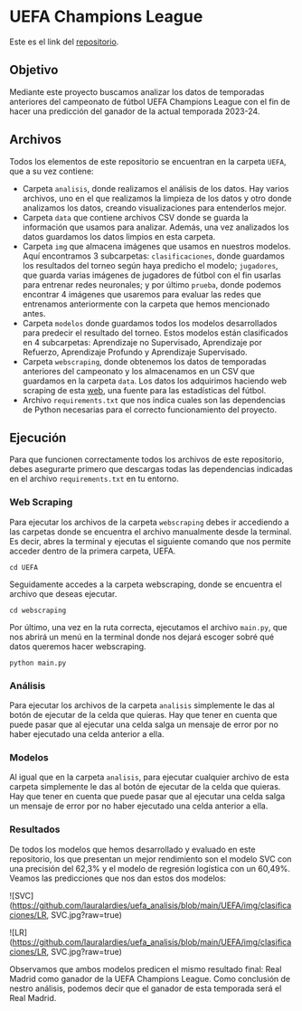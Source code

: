 # UEFA Champions League

Este es el link del [repositorio](https://github.com/lauralardies/uefa_analisis).

## Objetivo

Mediante este proyecto buscamos analizar los datos de temporadas anteriores del campeonato de fútbol UEFA Champions League con el fin de hacer una predicción del ganador de la actual temporada 2023-24.

## Archivos

Todos los elementos de este repositorio se encuentran en la carpeta `UEFA`, que a su vez contiene:
- Carpeta `analisis`, donde realizamos el análisis de los datos. Hay varios archivos, uno en el que realizamos la limpieza de los datos y otro donde analizamos los datos, creando visualizaciones para entenderlos mejor.
- Carpeta `data` que contiene archivos CSV donde se guarda la información que usamos para analizar. Además, una vez analizados los datos guardamos los datos limpios en esta carpeta.
- Carpeta `img` que almacena imágenes que usamos en nuestros modelos. Aquí encontramos 3 subcarpetas: `clasificaciones`, donde guardamos los resultados del torneo según haya predicho el modelo; `jugadores`, que guarda varias imágenes de jugadores de fútbol con el fin usarlas para entrenar redes neuronales; y por último `prueba`, donde podemos encontrar 4 imágenes que usaremos para evaluar las redes que entrenamos anteriormente con la carpeta que hemos mencionado antes.
- Carpeta `modelos` donde guardamos todos los modelos desarrollados para predecir el resultado del torneo. Estos modelos están clasificados en 4 subcarpetas: Aprendizaje no Supervisado, Aprendizaje por Refuerzo, Aprendizaje Profundo y Aprendizaje Supervisado.
- Carpeta `webscraping`, donde obtenemos los datos de temporadas anteriores del campeonato y los almacenamos en un CSV que guardamos en la carpeta `data`. Los datos los adquirimos haciendo web scraping de esta [web](https://fbref.com), una fuente para las estadísticas del fútbol.
- Archivo `requirements.txt` que nos indica cuales son las dependencias de Python necesarias para el correcto funcionamiento del proyecto.

## Ejecución

Para que funcionen correctamente todos los archivos de este repositorio, debes asegurarte primero que descargas todas las dependencias indicadas en el archivo `requirements.txt` en tu entorno.

### Web Scraping

Para ejecutar los archivos de la carpeta `webscraping` debes ir accediendo a las carpetas donde se encuentra el archivo manualmente desde la terminal. Es decir, abres la terminal y ejecutas el siguiente comando que nos permite acceder dentro de la primera carpeta, UEFA.

```
cd UEFA
```

Seguidamente accedes a la carpeta webscraping, donde se encuentra el archivo que deseas ejecutar.

```
cd webscraping
```

Por último, una vez en la ruta correcta, ejecutamos el archivo `main.py`, que nos abrirá un menú en la terminal donde nos dejará escoger sobré qué datos queremos hacer webscraping.

```
python main.py
```

### Análisis

Para ejecutar los archivos de la carpeta `analisis` simplemente le das al botón de ejecutar de la celda que quieras. Hay que tener en cuenta que puede pasar que al ejecutar una celda salga un mensaje de error por no haber ejecutado una celda anterior a ella.

### Modelos

Al igual que en la carpeta `analisis`, para ejecutar cualquier archivo de esta carpeta simplemente le das al botón de ejecutar de la celda que quieras. Hay que tener en cuenta que puede pasar que al ejecutar una celda salga un mensaje de error por no haber ejecutado una celda anterior a ella.

### Resultados

De todos los modelos que hemos desarrollado y evaluado en este repositorio, los que presentan un mejor rendimiento son el modelo SVC con una precisión del 62,3% y el modelo de regresión logística con un 60,49%. Veamos las predicciones que nos dan estos dos modelos:

![SVC](https://github.com/lauralardies/uefa_analisis/blob/main/UEFA/img/clasificaciones/LR, SVC.jpg?raw=true)

![LR](https://github.com/lauralardies/uefa_analisis/blob/main/UEFA/img/clasificaciones/LR, SVC.jpg?raw=true)

Observamos que ambos modelos predicen el mismo resultado final: Real Madrid como ganador de la UEFA Champions League. Como conclusión de nestro análisis, podemos decir que el ganador de esta temporada será el Real Madrid.
